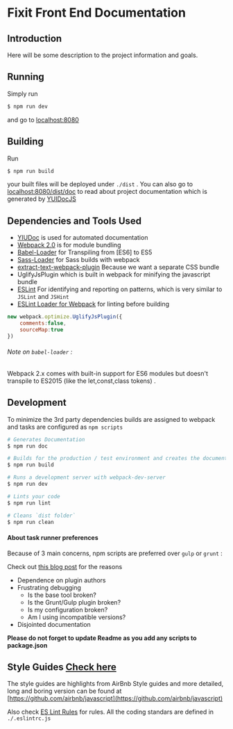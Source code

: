 # Fixit Front End Documentation

## Introduction
Here will be some description to the project information and goals.

## Running

Simply run
```sh
$ npm run dev
```
and go to [localhost:8080](http://localhost:8080)

## Building
Run
```sh
$ npm run build
```
your built files will be deployed under `./dist` .
You can also go to [localhost:8080/dist/doc](http://localhost:8080/dist/doc) to
read about project documentation which is generated by [YUIDocJS](https://github.com/yui/yuidoc)

## Dependencies and Tools Used

* [YIUDoc](https://github.com/yui/yuidoc) is used for automated documentation
* [Webpack 2.0](https://webpack.js.org/) is for module bundling
* [Babel-Loader](https://github.com/babel/babel-loader) for Transpiling from [ES6] to ES5
* [Sass-Loader](https://github.com/webpack-contrib/sass-loader) for Sass builds with webpack
* [extract-text-webpack-plugin](https://github.com/webpack-contrib/extract-text-webpack-plugin) Because we want a separate CSS bundle
* UglifyJsPlugin which is built in webpack for minifying the javascript bundle
* [ESLint](http://eslint.org) For identifying and reporting on patterns, which is very similar to `JSLint` and `JSHint`
* [ESLint Loader for Webpack](https://github.com/MoOx/eslint-loader) for linting before building


```js
new webpack.optimize.UglifyJsPlugin({
    comments:false,
    sourceMap:true
})
```

###### Note on `babel-loader` :

Webpack 2.x comes with built-in support for ES6 modules but doesn't
transpile to ES2015 (like the let,const,class tokens) .

## Development

To minimize the 3rd party dependencies builds are assigned to webpack and tasks are configured
as `npm scripts`

```sh
# Generates Documentation
$ npm run doc

# Builds for the production / test environment and creates the documentation
$ npm run build

# Runs a development server with webpack-dev-server
$ npm run dev

# Lints your code
$ npm run lint

# Cleans `dist folder`
$ npm run clean

```

#### About task runner preferences
Because of 3 main concerns, npm scripts are preferred over `gulp` or `grunt` :

Check out [this blog post](https://medium.freecodecamp.com/why-i-left-gulp-and-grunt-for-npm-scripts-3d6853dd22b8) for the reasons

* Dependence on plugin authors
* Frustrating debugging
  * Is the base tool broken?
  * Is the Grunt/Gulp plugin broken?
  * Is my configuration broken?
  * Am I using incompatible versions?
* Disjointed documentation

**Please do not forget to update Readme as you add any scripts to package.json**

## Style Guides [Check here](Styleguides.md)

The style guides are highlights from AirBnb Style guides and more detailed, long and boring version can be found at [https://github.com/airbnb/javascript](https://github.com/airbnb/javascript)

Also check [ES Lint Rules](http://eslint.org/docs/rules/) for rules.
All the coding standars are defined in `./.eslintrc.js`

